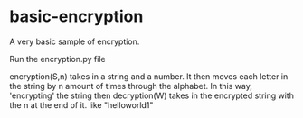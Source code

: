 # basic-encryption
A very basic sample of encryption.

Run the encryption.py file

encryption(S,n) takes in a string and a number. It then moves each letter in the string
by n amount of times through the alphabet. In this way, 'encrypting' the string
then decryption(W) takes in the encrypted string with the n at the end of it. like "helloworld1"
